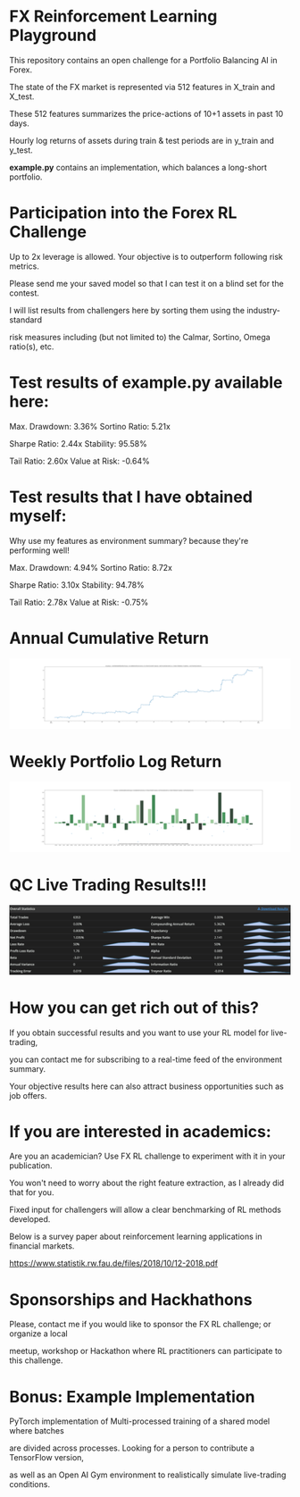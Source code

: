 # FX Reinforcement Learning Playground

This repository contains an open challenge for a Portfolio Balancing AI in Forex.

The state of the FX market is represented via 512 features in X_train and X_test.

These 512 features summarizes the price-actions of 10+1 assets in past 10 days.

Hourly log returns of assets during train & test periods are in y_train and y_test.

**example.py** contains an implementation, which balances a long-short portfolio.

# Participation into the Forex RL Challenge
Up to 2x leverage is allowed. Your objective is to outperform following risk metrics.

Please send me your saved model so that I can test it on a blind set for the contest.

I will list results from challengers here by sorting them using the industry-standard

risk measures including (but not limited to) the Calmar, Sortino, Omega ratio(s), etc.

# Test results of example.py available here:
Max. Drawdown: 3.36% 
Sortino Ratio: 5.21x

Sharpe Ratio: 2.44x 
Stability: 95.58% 

Tail Ratio: 2.60x 
Value at Risk: -0.64%

# Test results that I have obtained myself:
Why use my features as environment summary? because they're performing well! 

Max. Drawdown: 4.94% 
Sortino Ratio: 8.72x

Sharpe Ratio: 3.10x 
Stability: 94.78% 

Tail Ratio: 2.78x 
Value at Risk: -0.75%

# Annual Cumulative Return
![](annual_return.png)
# Weekly Portfolio Log Return
![](weekly_return.png)
# QC Live Trading Results!!!
![](live_trading.png)

# How you can get rich out of this?
If you obtain successful results and you want to use your RL model for live-trading,

you can contact me for subscribing to a real-time feed of the environment summary.

Your objective results here can also attract business opportunities such as job offers.


# If you are interested in academics:
Are you an academician? Use FX RL challenge to experiment with it in your publication.

You won't need to worry about the right feature extraction, as I already did that for you.

Fixed input for challengers will allow a clear benchmarking of RL methods developed.

Below is a survey paper about reinforcement learning applications in financial markets.

https://www.statistik.rw.fau.de/files/2018/10/12-2018.pdf

# Sponsorships and Hackhathons

Please, contact me if you would like to sponsor the FX RL challenge; or organize a local

meetup, workshop or Hackathon where RL practitioners can participate to this challenge. 

# Bonus: Example Implementation
PyTorch implementation of Multi-processed training of a shared model where batches

are divided across processes. Looking for a person to contribute a TensorFlow version,

as well as an Open AI Gym environment to realistically simulate live-trading conditions.
